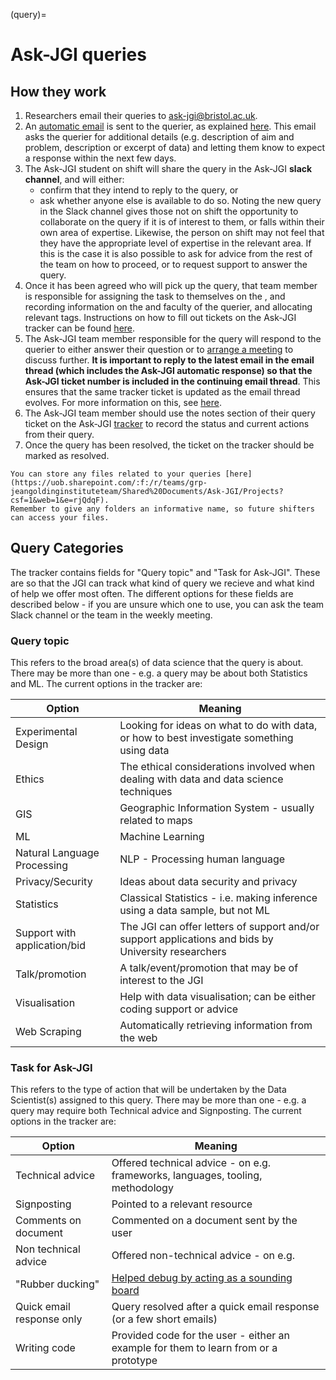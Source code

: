 (query)=
# Ask-JGI queries

## How they work

1. Researchers email their queries to ask-jgi@bristol.ac.uk.
2. An [automatic email](auto-replies) is sent to the querier, as explained [here](auto-replies).
    This email asks the querier for additional details (e.g. description of aim and problem, description or excerpt of data) and letting them know to expect a response within the next few days.
3. The Ask-JGI student on shift will share the query in the Ask-JGI **slack channel**, and will either:
    - confirm that they intend to reply to the query, or
    - ask whether anyone else is available to do so.
    Noting the new query in the Slack channel gives those not on shift the opportunity to collaborate on the query if it is of interest to them, or falls within their own area of expertise.
    Likewise, the person on shift may not feel that they have the appropriate level of expertise in the relevant area.
    If this is the case it is also possible to ask for advice from the rest of the team on how to proceed, or to request support to answer the query.
4. Once it has been agreed who will pick up the query, that team member is responsible for assigning the task to themselves on the [](tracker), and recording information on the and  faculty of the querier, and allocating relevant tags.
    Instructions on how to fill out tickets on the Ask-JGI tracker can be found [here](tracker).
5.  The Ask-JGI team member responsible for the query will respond to the querier to either answer their question or to [arrange a meeting](arranging-meetings) to discuss further.
    **It is important to reply to the latest email in the email thread (which includes the Ask-JGI automatic response) so that the Ask-JGI ticket number is included in the continuing email thread**.
    This ensures that the same tracker ticket is updated as the email thread evolves.
    For more information on this, see [here](ticket_numbers).
6.  The Ask-JGI team member should use the notes section of their query ticket on the Ask-JGI [tracker](tracker) to record the status and current actions from their query.
7.  Once the query has been resolved, the ticket on the tracker should be marked as resolved.

```{note}
You can store any files related to your queries [here](https://uob.sharepoint.com/:f:/r/teams/grp-jeangoldinginstituteteam/Shared%20Documents/Ask-JGI/Projects?csf=1&web=1&e=rjQdqF).
Remember to give any folders an informative name, so future shifters can access your files.
```

## Query Categories
The tracker contains fields for "Query topic" and "Task for Ask-JGI".
These are so that the JGI can track what kind of query we recieve and what kind of help we offer most often.
The different options for these fields are described below - if you are unsure which one to use, you can ask
the team Slack channel or the team in the weekly meeting.

### Query topic
This refers to the broad area(s) of data science that the query is about.
There may be more than one - e.g. a query may be about both Statistics and ML.
The current options in the tracker are:

| Option | Meaning |
| ------ | ------- |
| Experimental Design | Looking for ideas on what to do with data, or how to best investigate something using data |
| Ethics | The ethical considerations involved when dealing with data and data science techniques |
| GIS | Geographic Information System - usually related to maps |
| ML | Machine Learning |
| Natural Language Processing | NLP - Processing human language |
| Privacy/Security | Ideas about data security and privacy |
| Statistics | Classical Statistics - i.e. making inference using a data sample, but not ML |
| Support with application/bid | The JGI can offer letters of support and/or support applications and bids by University researchers |
| Talk/promotion | A talk/event/promotion that may be of interest to the JGI |
| Visualisation | Help with data visualisation; can be either coding support or advice |
| Web Scraping | Automatically retrieving information from the web |

### Task for Ask-JGI
This refers to the type of action that will be undertaken by the Data Scientist(s) assigned to this query.
There may be more than one - e.g. a query may require both Technical advice and Signposting.
The current options in the tracker are:

| Option | Meaning |
| ------ | ------- |
| Technical advice | Offered technical advice - on e.g. frameworks, languages, tooling, methodology |
| Signposting | Pointed to a relevant resource |
| Comments on document | Commented on a document sent by the user |
| Non technical advice | Offered non-technical advice - on e.g. |
| "Rubber ducking" | [Helped debug by acting as a sounding board](https://en.wikipedia.org/wiki/Rubber_duck_debugging) |
| Quick email response only | Query resolved after a quick email response (or a few short emails) |
| Writing code | Provided code for the user - either an example for them to learn from or a prototype |

